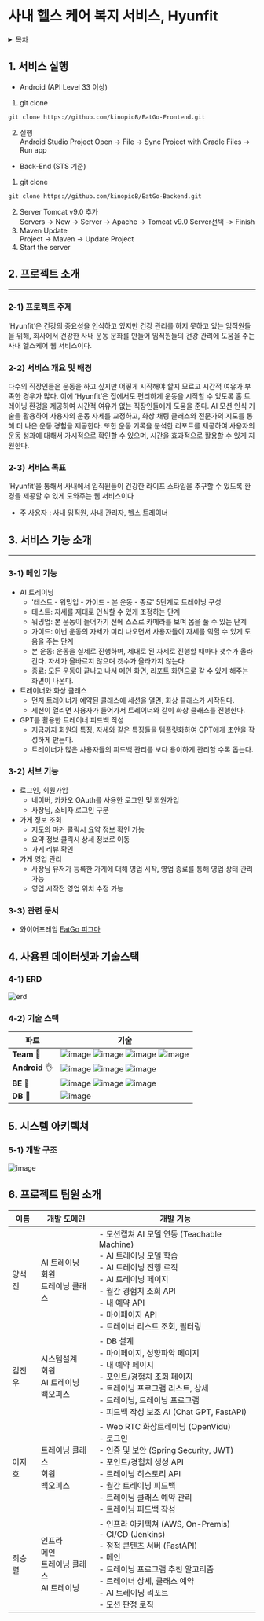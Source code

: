 # 사내 헬스 케어 복지 서비스, Hyunfit

<!-- 목차 -->
<details>
  <summary>목차</summary>
  <ol>
    <li><a href="#1-서비스-실행">서비스 실행</a></li>
    <li>
        <a href="#2-프로젝트-소개">프로젝트 소개</a>
        <ul>
            <li>1) 프로젝트 주제</li>
            <li>2) 서비스 개요 및 배경</li>
            <li>3) 서비스 목표</li>
        </ul>
    </li>
    <li>
        <a href="#3-서비스-기능-소개">서비스 기능 소개</a>
        <ul>
            <li>1) 메인 기능</li>
            <li>2) 서브 기능</li>
            <li>3) 관련 문서</li>
        </ul>
    </li>
    <li>
        <a href="#4-사용된-데이터셋과-기술스택">사용된 데이터셋과 기술스택</a>
        <ul>
            <li>1) 어떤 데이터셋을 어떻게 전처리하고 사용할것인지</li>
            <li>2) 어떤 방법, 라이브러리나 알고리즘을 사용할것인지</li>
        </ul>
    </li>
    <li>
        <a href="#5-시스템-아키텍쳐">시스템 아키텍쳐</a>
        <ul>
            <li>1) 개발 구조</li>
        </ul>
    </li>
    <li><a href="#6-프로젝트-팀원-소개">프로젝트 팀원 소개</a></li>
  </ol>
</details>

<h2 id="1-서비스-실행">1. 서비스 실행</h2>

* Android (API Level 33 이상)

1. git clone
```
git clone https://github.com/kinopioB/EatGo-Frontend.git
```
2. 실행  
Android Studio Project Open -> File -> Sync Project with Gradle Files -> Run app

* Back-End (STS 기준)
1. git clone
```
git clone https://github.com/kinopioB/EatGo-Backend.git
```
2. Server Tomcat v9.0 추가  
Servers -> New -> Server -> Apache -> Tomcat v9.0 Server선택 -> Finish
3. Maven Update  
Project -> Maven -> Update Project
4. Start the server

<h2 id="2-프로젝트-소개">2. 프로젝트 소개</h2>

---
### 2-1) 프로젝트 주제
‘Hyunfit’은 건강의 중요성을 인식하고 있지만 건강 관리를 하지 못하고 있는 임직원들을 위해, 회사에서 건강한 사내 운동 문화를 만들어 임직원들의 건강 관리에 도움을 주는 사내 헬스케어 웹 서비스이다. 


### 2-2) 서비스 개요 및 배경
다수의 직장인들은 운동을 하고 싶지만 어떻게 시작해야 할지 모르고 시간적 여유가 부족한 경우가 많다. 이에 ‘Hyunfit’은 집에서도 편리하게 운동을 시작할 수 있도록 홈 트레이닝 환경을 제공하여 시간적 여유가 없는 직장인들에게 도움을 준다. AI 모션 인식 기술을 활용하여 사용자의 운동 자세를 교정하고, 화상 채팅 클래스와 전문가의 지도를 통해 더 나은 운동 경험을 제공한다. 또한 운동 기록을 분석한 리포트를 제공하여 사용자의 운동 성과에 대해서 가시적으로 확인할 수 있으며, 시간을 효과적으로 활용할 수 있게 지원한다.

### 2-3) 서비스 목표
‘Hyunfit’을 통해서 사내에서 임직원들이 건강한 라이프 스타일을 추구할 수 있도록 환경을 제공할 수 있게 도와주는 웹 서비스이다

* 주 사용자 : 사내 임직원, 사내 관리자, 헬스 트레이너

<h2 id="3-서비스-기능-소개">3. 서비스 기능 소개</h2>

---

### 3-1) 메인 기능
* AI 트레이닝
  * '테스트 - 워밍업 - 가이드 - 본 운동 - 종료' 5단계로 트레이닝 구성
  * 테스트: 자세를 제대로 인식할 수 있게 조정하는 단계
  * 워밍업: 본 운동이 들어가기 전에 스스로 카메라를 보며 몸을 풀 수 있는 단계
  * 가이드: 이번 운동의 자세가 미리 나오면서 사용자들이 자세를 익힐 수 있게 도움을 주는 단계
  * 본 운동: 운동을 실제로 진행하며, 제대로 된 자세로 진행할 때마다 갯수가 올라간다. 자세가 올바르지 않으며 갯수가 올라가지 않는다.
  * 종료: 모든 운동이 끝나고 나서 메인 화면, 리포트 화면으로 갈 수 있게 해주는 화면이 나온다.
* 트레이너와 화상 클래스
  * 먼저 트레이너가 예약된 클래스에 세션을 열면, 화상 클래스가 시작된다.
  * 세션이 열리면 사용자가 들어가서 트레이너와 같이 화상 클래스를 진행한다.
* GPT를 활용한 트레이너 피드백 작성
  * 지금까지 회원의 특징, 자세와 같은 특징들을 템플릿화하여 GPT에게 초안을 작성하게 만든다.
  * 트레이너가 많은 사용자들의 피드백 관리를 보다 용이하게 관리할 수록 돕는다.


### 3-2) 서브 기능
* 로그인, 회원가입
  * 네이버, 카카오 OAuth를 사용한 로그인 및 회원가입
  * 사장님, 소비자 로그인 구분
* 가게 정보 조회
  * 지도의 마커 클릭시 요약 정보 확인 가능
  * 요약 정보 클릭시 상세 정보로 이동
  * 가게 리뷰 확인
* 가게 영업 관리
  * 사장님 유저가 등록한 가게에 대해 영업 시작, 영업 종료를 통해 영업 상태 관리 가능
  * 영업 시작전 영업 위치 수정 가능

### 3-3) 관련 문서
- 와이어프레임
  [EatGo 피그마](https://www.figma.com/file/b4NubgulfrQrZIOLGjORIF/main?type=design&mode=design&t=caeUlW5rehL6syGF-0)

<h2 id="4-사용된-데이터셋과-기술스택">4. 사용된 데이터셋과 기술스택</h2>

### 4-1) ERD
![erd](https://github.com/user-attachments/assets/6d06a76a-8c4b-44b7-87d3-261c0d5942db)

### 4-2) 기술 스택

| 파트                         | 기술                                                                                                                                                                                                                                                                                                                                                                                                                                                                                                                                                                                                                                                                                                                                                                                                                                                                                                       |
| ---------------------------- | ---------------------------------------------------------------------------------------------------------------------------------------------------------------------------------------------------------------------------------------------------------------------------------------------------------------------------------------------------------------------------------------------------------------------------------------------------------------------------------------------------------------------------------------------------------------------------------------------------------------------------------------------------------------------------------------------------------------------------------------------------------------------------------------------------------------------------------------------------------------------------------------------------------- |
| **Team** :metal:             | ![image](https://img.shields.io/badge/github-181717?style=for-the-badge&logo=github&logoColor=white) ![image](https://img.shields.io/badge/Notion-000000?style=for-the-badge&logo=notion&logoColor=white) ![image](https://img.shields.io/badge/Discord-5865F2?style=for-the-badge&logo=discord&logoColor=white) ![image](https://img.shields.io/badge/Figma-F24E1E?style=for-the-badge&logo=figma&logoColor=white)                                                                                                                                                                                                                                                                                                                                                         |
| **Android** :ok_hand:             | ![image](https://img.shields.io/badge/kotlin-7F52FF?style=for-the-badge&logo=kotlin&logoColor=white) ![image](https://img.shields.io/badge/android-3DDC84?style=for-the-badge&logo=android&logoColor=white) ![image](https://img.shields.io/badge/firebase-FFCA28?style=for-the-badge&logo=firebase&logoColor=white) |
| **BE** :raised_back_of_hand: | ![image](https://img.shields.io/badge/java-007396?style=for-the-badge&logo=java&logoColor=white) ![image](https://img.shields.io/badge/spring-6DB33F?style=for-the-badge&logo=spring&logoColor=white) ![image](https://img.shields.io/badge/redis-DC382D?style=for-the-badge&logo=redis&logoColor=white)|
| **DB** :raised_back_of_hand: | ![image](https://img.shields.io/badge/oracle-F80000?style=for-the-badge&logo=oracle&logoColor=white)|

<h2 id="5-시스템-아키텍쳐">5. 시스템 아키텍쳐</h2>

### 5-1) 개발 구조
![image](https://github.com/user-attachments/assets/ab473883-cf72-4f76-aa6c-d8793007a020)

<h2 id="6-프로젝트-팀원-소개">6. 프로젝트 팀원 소개</h2>

| 이름   | 개발 도메인      | 개발 기능 |
| ------ | ---------------- | --------- |
| 양석진 | AI 트레이닝 <br> 회원 <br> 트레이닝 클래스 | - 모션캡쳐 AI 모델 연동 (Teachable Machine) <br> - AI 트레이닝 모델 학습 <br> - AI 트레이닝 진행 로직 <br> - AI 트레이닝 페이지 <br> - 월간 경험치 조회 API <br> - 내 예약 API <br> - 마이페이지 API <br> - 트레이너 리스트 조회, 필터링 |
| 김진우 | 시스템설계 <br> 회원 <br> AI 트레이닝 <br> 백오피스 | - DB 설계 <br> - 마이페이지, 성향파악 페이지 <br> - 내 예약 페이지 <br> - 포인트/경험치 조회 페이지 <br> - 트레이닝 프로그램 리스트, 상세 <br> - 트레이닝, 트레이닝 프로그램 <br> - 피드백 작성 보조 AI (Chat GPT, FastAPI) |
| 이지호 | 트레이닝 클래스 <br> 회원 <br> 백오피스 | - Web RTC 화상트레이닝 (OpenVidu) <br> - 로그인 <br> - 인증 및 보안 (Spring Security, JWT) <br> - 포인트/경험치 생성 API <br> - 트레이닝 히스토리 API <br> - 월간 트레이닝 피드백 <br> - 트레이닝 클래스 예약 관리 <br> - 트레이닝 피드백 작성 |
| 최승렬 | 인프라 <br> 메인 <br> 트레이닝 클래스 <br> AI 트레이닝 | - 인프라 아키텍쳐 (AWS, On-Premis) <br> - CI/CD (Jenkins) <br> - 정적 콘텐츠 서버 (FastAPI) <br> - 메인 <br> - 트레이닝 프로그램 추천 알고리즘 <br> - 트레이너 상세, 클래스 예약 <br> - AI 트레이닝 리포트 <br> - 모션 판정 로직 |

